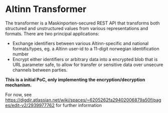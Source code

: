 # Altinn Transformer

The transformer is a Maskinporten-secured REST API that transforms both structured and unstructured values from various representations and formats. There are two principal applications:

* Exchange identifiers between various Altinn-specific and national formats/types, eg. a Altinn user-id to a 11-digit norwegian identification number
* Encrypt either identifiers or arbitrary data into a encrypted blob that is URL parameter safe, to allow for  transfer or sensitive data over unsecure channels between parties.

**This is a initial PoC, only implementing the encryption/decryption mechanism.**

For now, see https://digdir.atlassian.net/wiki/spaces/~6205262fa29402006879a50f/pages/edit-v2/2939977762 for further information
